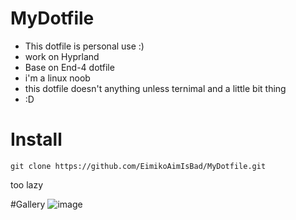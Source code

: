 # MyDotfile
- This dotfile is personal use :)
- work on Hyprland
- Base on End-4 dotfile
- i'm a linux noob
- this dotfile doesn't anything unless ternimal and a little bit thing
- :D

# Install
```
git clone https://github.com/EimikoAimIsBad/MyDotfile.git
```  

too lazy 

#Gallery
![image](https://github.com/user-attachments/assets/7b691c90-5917-4821-ac1e-bae5d6bf624e)
